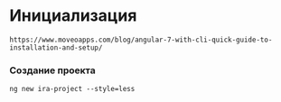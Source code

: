 # Инициализация
    https://www.moveoapps.com/blog/angular-7-with-cli-quick-guide-to-installation-and-setup/

### Создание проекта 
    ng new ira-project --style=less

###
